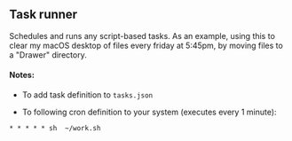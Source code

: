 ## Task runner

Schedules and runs any script-based tasks. As an example, using this to clear my macOS desktop of files every friday at 5:45pm, by moving files to a "Drawer" directory.

#### Notes:

* To add task definition to `tasks.json`

* To following cron definition to your system (executes every 1 minute):
```
* * * * * sh  ~/work.sh
```

